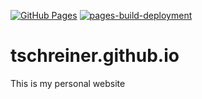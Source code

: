 [![GitHub Pages](https://github.com/tschreiner/tschreiner.github.io/actions/workflows/gh-pages.yml/badge.svg)](https://github.com/tschreiner/tschreiner.github.io/actions/workflows/gh-pages.yml)
[![pages-build-deployment](https://github.com/tschreiner/tschreiner.github.io/actions/workflows/pages/pages-build-deployment/badge.svg)](https://github.com/tschreiner/tschreiner.github.io/actions/workflows/pages/pages-build-deployment)

# tschreiner.github.io

This is my personal website
